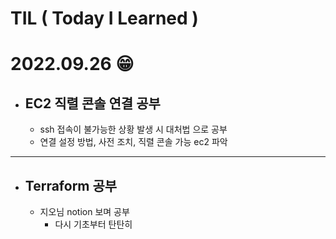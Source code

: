 # TIL ( Today I Learned )

# **2022.09.26 😁** 

- ## EC2 직렬 콘솔 연결 공부 
    - ssh 접속이 불가능한 상황 발생 시 대처법 으로 공부 
    - 연결 설정 방법, 사전 조치, 직렬 콘솔 가능 ec2 파악 

    
---
- ## Terraform 공부 
    - 지오님 notion 보며 공부 
        -  다시 기초부터 탄탄히 